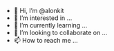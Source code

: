- 👋 Hi, I’m @alonkit
- 👀 I’m interested in ...
- 🌱 I’m currently learning ...
- 💞️ I’m looking to collaborate on ...
- 📫 How to reach me ...

<!---
alonkit/alonkit is a ✨ special ✨ repository because its `README.md` (this file) appears on your GitHub profile.
You can click the Preview link to take a look at your changes.
--->
